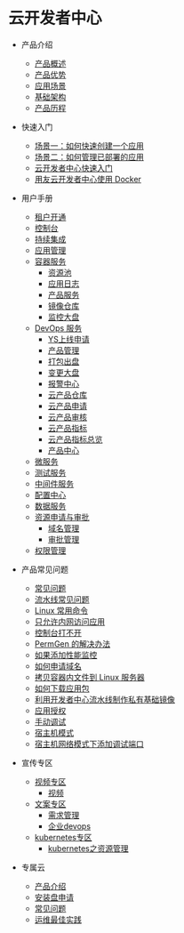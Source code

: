 # 云开发者中心
<!--
#位置变动[持续集成],[应用管理],[监控大盘]
#新添加[应用日志] [产品服务] [YS上线申请] [产品管理] [打包出盘] [云产品仓库] [云产品申请] 
#      [云产品审核] [云产品指标] [云产品指标总览]
-->

- 产品介绍

  - [产品概述](articles/cloud/1-/overview.md)
  - [产品优势](articles/cloud/1-/advantage.md)
  - [应用场景](articles/cloud/1-/scene.md)
  - [基础架构](articles/cloud/1-/architecture.md)
  - [产品历程](articles/cloud/1-/releas_note.md)

- 快速入门

  - [场景一：如何快速创建一个应用](articles/cloud/2-/scene1.md)
  - [场景二：如何管理已部署的应用](articles/cloud/2-/scene2.md)
  - [云开发者中心快速入门](articles/cloud/2-/rumen.md)
  - [用友云开发者中心使用 Docker](articles/cloud/2-/center_docker.md)

- 用户手册

  - [租户开通](articles/cloud/3-/opening.md)
  - [控制台](articles/cloud/3-/control.md)
  - [持续集成](articles/cloud/3-/create.md)
  - [应用管理](articles/cloud/3-/application.md)
  - [容器服务](articles/cloud/3-)
    - [资源池](articles/cloud/3-/resource_pool.md)
    - [应用日志](articles/cloud/3-/app_log.md)
    - [产品服务](articles/cloud/3-/product_serve.md)
    - [镜像仓库](articles/cloud/3-/deploy.md)
    - [监控大盘](articles/cloud/3-/monitor.md)
  - [DevOps 服务](articles/cloud/3-)
    - [YS上线申请](articles/cloud/3-/ys_online.md)
    - [产品管理](articles/cloud/3-/product_management.md)
    - [打包出盘](articles/cloud/3-/package.md)
    - [变更大盘](articles/cloud/3-/change.md)
    - [报警中心](articles/cloud/3-/alarm_center.md)
    - [云产品仓库](articles/cloud/3-/cloud_registry.md)
    - [云产品申请](articles/cloud/3-/cloud_apply.md)
    - [云产品审核](articles/cloud/3-/cloud_audit.md)
    - [云产品指标](articles/cloud/3-/cloud_index.md)
    - [云产品指标总览](articles/cloud/3-/cloud_overview.md)
    - [产品中心](articles/cloud/3-/app_product.md)
  - [微服务]()
  - [测试服务]()
  - [中间件服务](articles/cloud/3-/middleware.md)
  - [配置中心](articles/cloud/3-/config.md)
  - [数据服务]()
  - [资源申请与审批](articles/cloud/3-)
    - [域名管理](articles/cloud/3-/cmdb-domain.md)
    - [审批管理](articles/cloud/3-/exam.md)
  - [权限管理](articles/cloud/3-/access.md)

- 产品常见问题
  - [常见问题](articles/cloud/4-/question.md)
  - [流水线常见问题](articles/cloud/4-/assembly_line_question.md)
  - [Linux 常用命令](articles/cloud/4-/common_linux_command.md)
  - [只允许内网访问应用](articles/cloud/4-/access_only_inside.md)
  - [控制台打不开](articles/cloud/4-/console_open_questions.md)
  - [PermGen 的解决办法](articles/cloud/4-/permgen_question.md)
  - [如果添加性能监控](articles/cloud/4-/how_to_add_pinpoint.md)
  - [如何申请域名](articles/cloud/4-/apply_domain_name.md)
  - [拷贝容器内文件到 Linux 服务器](articles/cloud/4-/copy_file2linux.md)
  - [如何下载应用包](articles/cloud/4-/download_app_package.md)
  - [利用开发者中心流水线制作私有基础镜像](articles/cloud/4-/create_ownbase_image.md)
  - [应用授权](articles/cloud/4-/authorize_app.md)
  - [手动调试](articles/cloud/4-/debug_mode.md)
  - [宿主机模式](articles/cloud/4-/host_mode.md)
  - [宿主机网络模式下添加调试端口](articles/cloud/4-/debug_in_host_mode.md)

- 宣传专区
  - [视频专区](articles/cloud/5-)
    - [视频](articles/cloud/5-/video.md)
  - [文案专区](articles/cloud/5-)
    - [需求管理](articles/cloud/5-/requirement.md)
    - [企业devops](articles/cloud/5-/enterprise_devops.md)
  - [kubernetes专区](articles/cloud/5-)
    - [kubernetes之资源管理](articles/cloud/5-/k8s_qos.md)

- 专属云
  - [产品介绍](articles/cloud/6-/product.md)
  - [安装盘申请](articles/cloud/6-/installer.md)
  - [常见问题](articles/cloud/6-)
  - [运维最佳实践](articles/cloud/6-)
